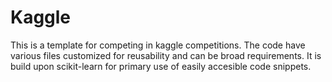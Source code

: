 # Kaggle

This is a template for competing in kaggle competitions. The code have various files customized for reusability and can be broad requirements. It is build upon scikit-learn for primary use of easily accesible code snippets.  
